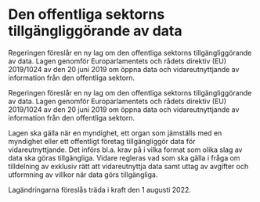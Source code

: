 # Den offentliga sektorns tillgängliggörande av data

Regeringen föreslår en ny lag om den offentliga sektorns tillgängliggörande av data. Lagen genomför Europarlamentets och rådets direktiv (EU) 2019/1024 av den 20 juni 2019 om öppna data och vidareutnyttjande av information från den offentliga sektorn.

Regeringen föreslår en ny lag om den offentliga sektorns tillgängliggörande av data. Lagen genomför Europarlamentets och rådets direktiv (EU) 2019/1024 av den 20 juni 2019 om öppna data och vidareutnyttjande av information från den offentliga sektorn.

Lagen ska gälla när en myndighet, ett organ som jämställs med en myndighet eller ett offentligt företag tillgängliggör data för vidareutnyttjande. Det införs bl.a. krav på i vilka format som olika slag av data ska göras tillgängliga. Vidare regleras vad som ska gälla i fråga om tilldelning av exklusiv rätt att vidareutnyttja data samt uttag av avgifter och utformning av villkor när data görs tillgängliga.

Lagändringarna föreslås träda i kraft den 1 augusti 2022.
